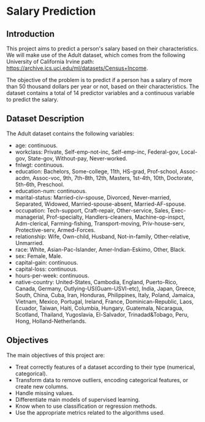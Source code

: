 # Salary Prediction

## Introduction

This project aims to predict a person's salary based on their characteristics. We will make use of the Adult dataset, which comes from the following University of California Irvine path: https://archive.ics.uci.edu/ml/datasets/Census+Income.

The objective of the problem is to predict if a person has a salary of more than 50 thousand dollars per year or not, based on their characteristics. The dataset contains a total of 14 predictor variables and a continuous variable to predict the salary.

## Dataset Description

The Adult dataset contains the following variables:

- age: continuous.
- workclass: Private, Self-emp-not-inc, Self-emp-inc, Federal-gov, Local-gov, State-gov, Without-pay, Never-worked.
- fnlwgt: continuous.
- education: Bachelors, Some-college, 11th, HS-grad, Prof-school, Assoc-acdm, Assoc-voc, 9th, 7th-8th, 12th, Masters, 1st-4th, 10th, Doctorate, 5th-6th, Preschool.
- education-num: continuous.
- marital-status: Married-civ-spouse, Divorced, Never-married, Separated, Widowed, Married-spouse-absent, Married-AF-spouse.
- occupation: Tech-support, Craft-repair, Other-service, Sales, Exec-managerial, Prof-specialty, Handlers-cleaners, Machine-op-inspct, Adm-clerical, Farming-fishing, Transport-moving, Priv-house-serv, Protective-serv, Armed-Forces.
- relationship: Wife, Own-child, Husband, Not-in-family, Other-relative, Unmarried.
- race: White, Asian-Pac-Islander, Amer-Indian-Eskimo, Other, Black.
- sex: Female, Male.
- capital-gain: continuous.
- capital-loss: continuous.
- hours-per-week: continuous.
- native-country: United-States, Cambodia, England, Puerto-Rico, Canada, Germany, Outlying-US(Guam-USVI-etc), India, Japan, Greece, South, China, Cuba, Iran, Honduras, Philippines, Italy, Poland, Jamaica, Vietnam, Mexico, Portugal, Ireland, France, Dominican-Republic, Laos, Ecuador, Taiwan, Haiti, Columbia, Hungary, Guatemala, Nicaragua, Scotland, Thailand, Yugoslavia, El-Salvador, Trinadad&Tobago, Peru, Hong, Holland-Netherlands.

## Objectives

The main objectives of this project are:

- Treat correctly features of a dataset according to their type (numerical, categorical).
- Transform data to remove outliers, encoding categorical features, or create new columns.
- Handle missing values.
- Differentiate main models of supervised learning.
- Know when to use classification or regression methods.
- Use the appropriate metrics related to the algorithms used.
